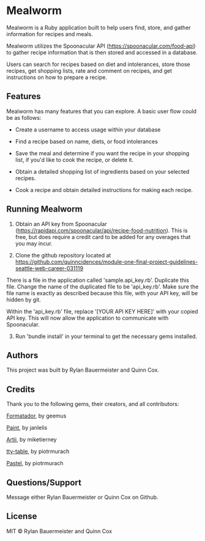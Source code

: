 
# Mealworm

Mealworm is a Ruby application built to help users find, store, and gather information for recipes and meals.

Mealworm utilizes the Spoonacular API (https://spoonacular.com/food-api) to gather recipe information that is then stored and accessed in a database.

Users can search for recipes based on diet and intolerances, store those recipes, get shopping lists, rate and comment on recipes, and get instructions on how to prepare a recipe.


## Features

Mealworm has many features that you can explore.  A basic user flow could be as follows:

  - Create a username to access usage within your database

  - Find a recipe based on name, diets, or food intolerances

  - Save the meal and determine if you want the recipe in your shopping list, if you'd like to cook the recipe, or delete it.

  - Obtain a detailed shopping list of ingredients based on your selected recipes.

  - Cook a recipe and obtain detailed instructions for making each recipe.


## Running Mealworm

1. Obtain an API key from Spoonacular (https://rapidapi.com/spoonacular/api/recipe-food-nutrition).  This is free, but does require a credit card to be added for any overages that you may incur.

2. Clone the github repository located at https://github.com/quinncidences/module-one-final-project-guidelines-seattle-web-career-031119

  There is a file in the application called 'sample.api_key.rb'. Duplicate this file.  Change the name of the duplicated file to be 'api_key.rb'.  Make sure the file name is exactly as described because this file, with your API key, will be hidden by git.

  Within the 'api_key.rb' file, replace '[YOUR API KEY HERE]' with your copied API key.  This will now allow the application to communicate with Spoonacular.

3. Run 'bundle install' in your terminal to get the necessary gems installed.


## Authors

This project was built by Rylan Bauermeister and Quinn Cox.


## Credits
Thank you to the following gems, their creators, and all contributors:

[Formatador](https://github.com/geemus/formatador), by geemus

[Paint](https://github.com/janlelis/paint), by janlelis

[Artii](https://github.com/miketierney/artii), by miketierney

[tty-table](https://github.com/piotrmurach/tty-table), by piotrmurach

[Pastel](https://github.com/piotrmurach/pastel), by piotrmurach


## Questions/Support
Message either Rylan Bauermeister or Quinn Cox on Github.

## License
MIT © Rylan Bauermeister and Quinn Cox
